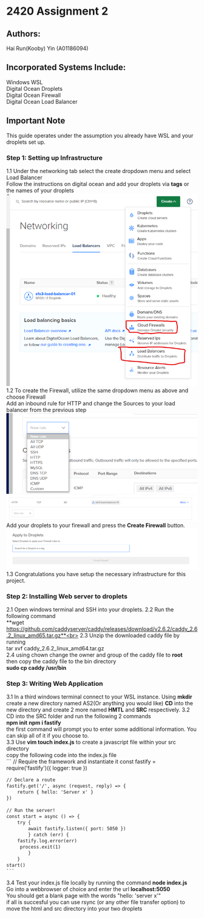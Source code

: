# 2420 Assignment 2

## Authors:
Hai Run(Kooby) Yin (A01186094)

## Incorporated Systems Include:
Windows WSL<br>
Digital Ocean Droplets<br>
Digital Ocean Firewall<br>
Digital Ocean Load Balancer

## Important Note
This guide operates under the assumption you already have WSL and your droplets set up.

### Step 1: Setting up Infrastructure

1.1 
    Under the networking tab select the create dropdown menu and select Load Balancer<br>
    Follow the instructions on digital ocean and add your droplets via **tags** or the names of your droplets<br>
    ![Alt text](img/createDropdown.png)<br>
1.2 
    To create the Firewall, utilize the same dropdown menu as above and choose Firewall<br>
    Add an inbound rule for HTTP and change the Sources to your load balancer from the previous step<br>
    ![Alt text](img/inbound.png)
    ![Alt Text](img/loadbalancerfw.png)
    Add your droplets to your firewall and press the **Create Firewall** button.
    ![Alt text](img/adddptofw.png)<br>
1.3 
    Congratulations you have setup the necessary infrastructure for this project.

### Step 2: Installing Web server to droplets

2.1
    Open windows terminal and SSH into your droplets.
2.2 Run the following command<br>
    **wget https://github.com/caddyserver/caddy/releases/download/v2.6.2/caddy_2.6.2_linux_amd65.tar.gz**<br>
2.3 Unzip the downloaded caddy file by running<br>
    tar xvf caddy_2.6.2_linux_amd64.tar.gz<br>
2.4 using chown change the owner and group of the caddy file to **root**<br>
    then copy the caddy file to the bin directory<br>
    **sudo cp caddy /usr/bin**

### Step 3: Writing Web Application

3.1
    In a third windows terminal connect to your WSL instance.
    Using **mkdir** create a new directory named AS2(Or anything you would like)
    **CD** into the new directory and create 2 more named **HMTL** and **SRC** respectively.
3.2
    CD into the SRC folder and run the following 2 commands <br>
    **npm init**
    **npm i fastify**<br>
    the first command will prompt you to enter some additional information. You can skip all of it if you choose to.<br>
3.3
    Use **vim touch index.js** to create a javascript file within your src directory<br>
    copy the following code into the index.js file<br>
    ```
    // Require the framework and instantiate it 
    const fastify = require('fastify')({ logger: true })

    // Declare a route 
    fastify.get('/', async (request, reply) => {
        return { hello: 'Server x' }
    })

    // Run the server!
    const start = async () => {
        try {
            await fastify.listen({ port: 5050 })
            } catch (err) {
        fastify.log.error(err)
         process.exit(1)
            }
        }
    start()
    ```
3.4
    Test your index.js file locally by running the command **node index.js** <br>
    Go into a webbrowser of choice and enter the url **localhost:5050** <br>
    You should get a blank page with the words "hello: 'server x'" <br>
    if all is succesful you can use rsync (or any other file transfer option) to move the html and src directory into your two droplets<br>
    


